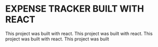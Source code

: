 # EXPENSE TRACKER BUILT WITH REACT

This project was built with react.
This project was built with react.
This project was built with react.
This project was built


